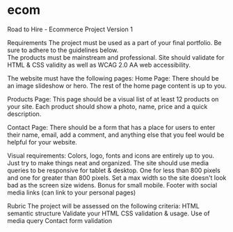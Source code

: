 # ecom

Road to Hire - Ecommerce Project Version 1

Requirements
The project must be used as a part of your final portfolio. Be sure to adhere to the guidelines below.  
The products must be mainstream and professional.
Site should validate for HTML & CSS validity as well as WCAG 2.0 AA web accessibility.

The website must have the following pages:
Home Page: There should be an image slideshow or hero. The rest of the home page content is up to you.

Products Page: This page should be a visual list of at least 12 products on your site. Each product should show a photo, name, price and a quick description.

Contact Page: There should be a form that has a place for users to enter their name, email, add a comment, and anything else that you feel would be helpful for your website.

Visual requirements:
Colors, logo, fonts and icons are entirely up to you. Just try to make things neat and organized.
The site should use media queries to be responsive for tablet & desktop. One for less than 800 pixels and one for greater than 800 pixels. Set a max width so the site doesn't look bad as the screen size widens. Bonus for small mobile.
Footer with social media links (can link to your personal pages)

Rubric
The project will be assessed on the following criteria:
HTML semantic structure
Validate your HTML
CSS validation & usage.
Use of media query
Contact form validation

